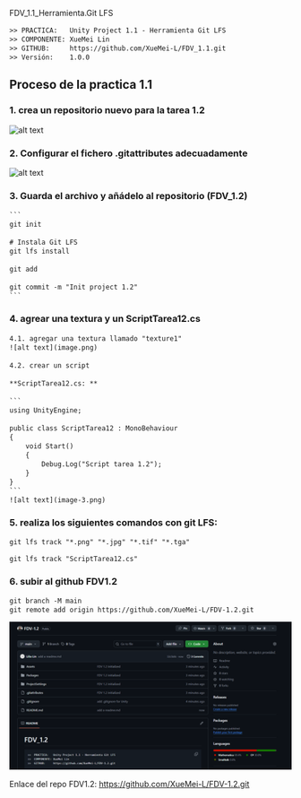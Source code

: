 FDV_1.1_Herramienta.Git LFS

```
>> PRACTICA:   Unity Project 1.1 - Herramienta Git LFS
>> COMPONENTE: XueMei Lin
>> GITHUB:     https://github.com/XueMei-L/FDV_1.1.git
>> Versión:    1.0.0
```

## Proceso de la practica 1.1
### 1. crea un repositorio nuevo para la tarea 1.2
![alt text](image-1.png)

### 2. Configurar el fichero .gitattributes adecuadamente
![alt text](image-2.png)

### 3. Guarda el archivo y añádelo al repositorio (FDV_1.2)
    ```
    git init
    
    # Instala Git LFS
    git lfs install

    git add
    
    git commit -m "Init project 1.2"
    ```

### 4. agrear una textura y un **ScriptTarea12.cs**

    4.1. agregar una textura llamado "texture1"
    ![alt text](image.png)

    4.2. crear un script

    **ScriptTarea12.cs: **
    
    ```
    using UnityEngine;

    public class ScriptTarea12 : MonoBehaviour
    {
        void Start()
        {
            Debug.Log("Script tarea 1.2");
        }
    }
    ```
    ![alt text](image-3.png)

### 5. realiza los siguientes comandos con git LFS:
```
git lfs track "*.png" "*.jpg" "*.tif" "*.tga"
```
```
git lfs track "ScriptTarea12.cs"
```

### 6. subir al github FDV1.2
```
git branch -M main
git remote add origin https://github.com/XueMei-L/FDV-1.2.git

```
![alt text](image-4.png)

Enlace del repo FDV1.2:
https://github.com/XueMei-L/FDV-1.2.git
